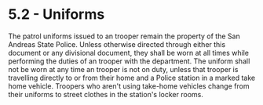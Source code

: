 # 5.2 - Uniforms

The patrol uniforms issued to an trooper remain the property of the San Andreas State Police. Unless otherwise directed through either this document or any divisional document, they shall be worn at all times while performing the duties of an trooper with the department. The uniform shall not be worn at any time an trooper is not on duty, unless that trooper is travelling directly to or from their home and a Police station in a marked take home vehicle. Troopers who aren't using take-home vehicles change from their uniforms to street clothes in the station's locker rooms.

